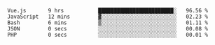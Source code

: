 <!--START_SECTION:waka-->

```text
Vue.js       9 hrs           ████████████████████████░   96.56 %
JavaScript   12 mins         ▓░░░░░░░░░░░░░░░░░░░░░░░░   02.23 %
Bash         6 mins          ▒░░░░░░░░░░░░░░░░░░░░░░░░   01.11 %
JSON         0 secs          ░░░░░░░░░░░░░░░░░░░░░░░░░   00.08 %
PHP          0 secs          ░░░░░░░░░░░░░░░░░░░░░░░░░   00.01 %
```

<!--END_SECTION:waka-->
